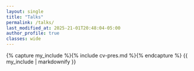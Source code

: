 ```yaml
---
layout: single
title: "Talks"
permalink: /talks/
last_modified_at: 2025-21-01T20:48:04-05:00
author_profile: true
classes: wide
---
```


{% capture my_include %}{% include cv-pres.md %}{% endcapture %}
{{ my_include | markdownify }}

